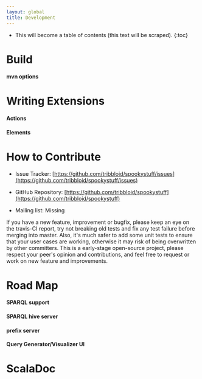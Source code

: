 ```yaml
---
layout: global
title: Development
---
```


* This will become a table of contents (this text will be scraped).
{:toc}

# Build



#### mvn options

# Writing Extensions

#### Actions

#### Elements

# How to Contribute

- Issue Tracker: [https://github.com/tribbloid/spookystuff/issues](https://github.com/tribbloid/spookystuff/issues)

- GitHub Repository: [https://github.com/tribbloid/spookystuff](https://github.com/tribbloid/spookystuff)

- Mailing list: Missing

If you have a new feature, improvement or bugfix, please keep an eye on the travis-CI report, try not breaking old tests and fix any test failure before merging into master. Also, it's much safer to add some unit tests to ensure that your user cases are working, otherwise it may risk of being overwritten by other committers. This is a early-stage open-source project, please respect your peer's opinion and contributions, and feel free to request or work on new feature and improvements.

# Road Map

#### SPARQL support

#### SPARQL hive server

#### prefix server

#### Query Generator/Visualizer UI

# ScalaDoc